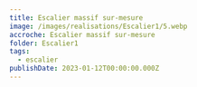 ```yaml
---
title: Escalier massif sur-mesure
image: /images/realisations/Escalier1/5.webp
accroche: Escalier massif sur-mesure
folder: Escalier1
tags:
  - escalier
publishDate: 2023-01-12T00:00:00.000Z
---
```



